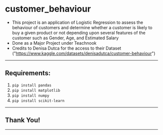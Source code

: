 # customer_behaviour
- This project is an application of Logistic Regression to assess the behaviour of customers and determine whether a customer is likely to buy a given product or not depending upon several features of the customer such as Gender, Age, and Estimated Salary
- Done as a Major Project under Teachnook
- Credits to Denisa Dutca for the access to their Dataset ("https://www.kaggle.com/datasets/denisadutca/customer-behaviour")

---

## Requirements:
1. `pip install pandas`
2. `pip install matplotlib`
3. `pip install numpy`
4. `pip install scikit-learn`

---

## Thank You!

---
